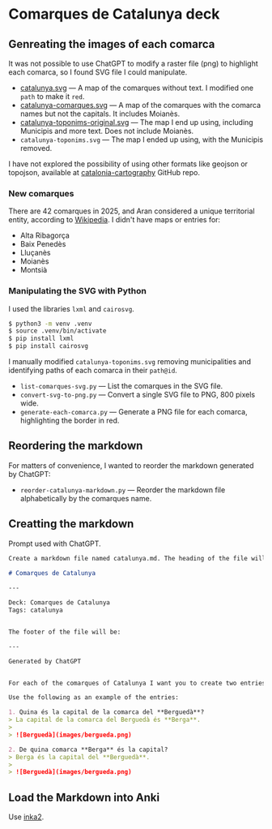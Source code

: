# Comarques de Catalunya deck

## Genreating the images of each comarca
It was not possible to use ChatGPT to modify a raster file (png) to highlight each comarca, so I found  SVG file I could manipulate.
- [catalunya.svg](https://commons.wikimedia.org/wiki/File%3AMapa_comarcal_de_Catalunya.svg
  ) — A map of the comarques without text. I modified one `path` to make it `red`.
- [catalunya-comarques.svg](https://upload.wikimedia.org/wikipedia/commons/2/26/Comarcas_de_Catalu%C3%B1a.svg) — A map of the comarques with the comarca names but not the capitals. It includes Moianès.
- [catalunya-toponims-original.svg](https://upload.wikimedia.org/wikipedia/commons/a/af/CatMCVPtoponims.svg) — The map I end up using, including Municipis and more text. Does not include Moianès.
- `catalunya-toponims.svg` — The map I ended up using, with the Municipis removed. 

I have not explored the possibility of using other formats like geojson or topojson, available at [catalonia-cartography](https://github.com/sirisacademic/catalonia-cartography) GitHub repo.

### New comarques
There are 42 comarques in 2025, and Aran considered a unique territorial entity, according to [Wikipedia](https://en.wikipedia.org/wiki/Comarques_of_Catalonia). I didn't have maps or entries for:
- Alta Ribagorça
- Baix Penedès
- Lluçanès
- Moianès
- Montsià

### Manipulating the SVG with Python
I used the libraries `lxml` and `cairosvg`.

```bash
$ python3 -m venv .venv
$ source .venv/bin/activate
$ pip install lxml
$ pip install cairosvg
```

I manually modified `catalunya-toponims.svg` removing municipalities and identifying paths of each comarca in their `path@id`.

- `list-comarques-svg.py` — List the comarques in the SVG file.
- `convert-svg-to-png.py` — Convert a single SVG file to PNG, 800 pixels wide.
- `generate-each-comarca.py` — Generate a PNG file for each comarca, highlighting the border in red.

## Reordering the markdown
For matters of convenience, I wanted to reorder the markdown generated by ChatGPT:
- `reorder-catalunya-markdown.py` — Reorder the markdown file alphabetically by the comarques name.

## Creatting the markdown
Prompt used with ChatGPT.

```markdown
Create a markdown file named catalunya.md. The heading of the file will be:

# Comarques de Catalunya
 
---

Deck: Comarques de Catalunya
Tags: catalunya


The footer of the file will be:

---

Generated by ChatGPT


For each of the comarques of Catalunya I want you to create two entries between the header and the footer. One entry asking for the capital of the comarca and the other entry asking for the comarca que city is capital of. Each entry needs a sequential number and I want the comarques processed in alphabetical order. Each entry will use the images generated previous ly. For both questions use the same image.

Use the following as an example of the entries:

1. Quina és la capital de la comarca del **Berguedà**?
> La capital de la comarca del Berguedà és **Berga**.
>
> ![Berguedà](images/bergueda.png)

2. De quina comarca **Berga** és la capital?
> Berga és la capital del **Berguedà**.
>
> ![Berguedà](images/bergueda.png)
```

## Load the Markdown into Anki
Use [inka2](https://github.com/sysid/inka2).